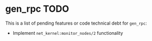 # gen_rpc TODO

This is a list of pending features or code technical debt for `gen_rpc`:

- Implement `net_kernel:monitor_nodes/2` functionality
